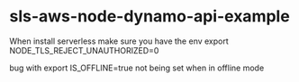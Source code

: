 # sls-aws-node-dynamo-api-example


When install serverless make sure you have the env 
export NODE_TLS_REJECT_UNAUTHORIZED=0


bug with export IS_OFFLINE=true not being set when in offline mode
